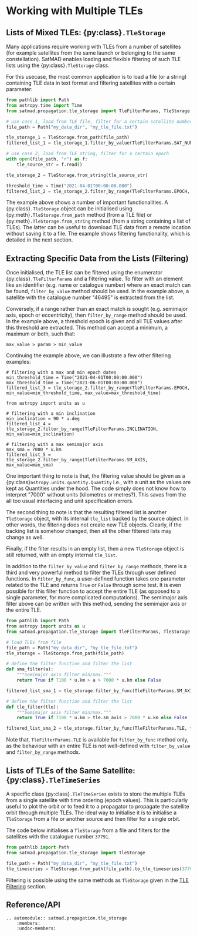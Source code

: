 # Working with Multiple TLEs


## Lists of Mixed TLEs: {py:class}`.TleStorage`

Many applications require working with TLEs from a number of satellites (for example satellites from the same launch or belonging to the same constellation). SatMAD enables loading and flexible filtering of such TLE lists using the {py:class}`.TleStorage` class.

For this usecase, the most common application is to load a file (or a string) containing TLE data in text format and filtering satellites with a certain parameter:

```python
from pathlib import Path
from astropy.time import Time
from satmad.propagation.tle_storage import TleFilterParams, TleStorage

# use case 1, load from TLE file, filter for a certain satellite number
file_path = Path("my_data_dir", "my_tle_file.txt")

tle_storage_1 = TleStorage.from_path(file_path)
filtered_list_1 = tle_storage_1.filter_by_value(TleFilterParams.SAT_NUMBER, 46495)

# use case 2, load from TLE string, filter for a certain epoch
with open(file_path, "r") as f:
    tle_source_str = f.read()

tle_storage_2 = TleStorage.from_string(tle_source_str)

threshold_time = Time("2021-04-01T00:00:00.000")
filtered_list_2 = tle_storage_2.filter_by_range(TleFilterParams.EPOCH, min_value=threshold_time)
```

The example above shows a number of important functionalities. A {py:class}`.TleStorage` object can be initialised using {py:meth}`.TleStorage.from_path` method (from a TLE file) or {py:meth}`.TleStorage.from_string` method (from a string containing a list of TLEs). The latter can be useful to download TLE data from a remote location without saving it to a file. The example shows filtering functionality, which is detailed in the next section.

## Extracting Specific Data from the Lists (Filtering)

Once initialised, the TLE list can be filtered using the enumerator {py:class}`.TleFilterParams` and a filtering value. To filter with an element like an identifier (e.g. name or catalogue number) where an exact match can be found, `filter_by_value` method should be used. In the example above, a satellite with the catalogue number "46495" is extracted from the list.

Conversely, if a range rather than an exact match is sought (e.g. semimajor axis, epoch or eccentricity), then `filter_by_range` method should be used. In the example above, a threshold epoch is given and all TLE values after this threshold are extracted. This method can accept a minimum, a maximum or both, such that:

    max_value > param > min_value

Continuing the example above, we can illustrate a few other filtering examples:

```
# filtering with a max and min epoch dates
min_threshold_time = Time("2021-04-01T00:00:00.000")
max_threshold_time = Time("2021-06-01T00:00:00.000")
filtered_list_3 = tle_storage_2.filter_by_range(TleFilterParams.EPOCH, min_value=min_threshold_time, max_value=max_threshold_time)

from astropy import units as u

# filtering with a min inclination
min_inclination = 90 * u.deg
filtered_list_4 = tle_storage_2.filter_by_range(TleFilterParams.INCLINATION, min_value=min_inclination)

# filtering with a max semimajor axis
max_sma = 7000 * u.km
filtered_list_5 = tle_storage_2.filter_by_range(TleFilterParams.SM_AXIS, max_value=max_sma)
```

One important thing to note is that, the filtering value should be given as a {py:class}`astropy.units.quantity.Quantity` i.e., with a unit as the values are kept as Quantities under the hood. The code simply does not know how to interpret "7000" without units (kilometres or metres?). This saves from the all too usual interfacing and unit specification errors.

The second thing to note is that the resulting filtered list is another `TleStorage` object, with its internal `tle_list` backed by the source object. In other words, the filtering does not create new TLE objects. Clearly, if the backing list is somehow changed, then all the other filtered lists may change as well.

Finally, if the filter results in an empty list, then a new `TleStorage` object is still returned, with an empty internal `tle_list`.

In addition to the `filter_by_value` and `filter_by_range` methods, there is a third and very powerful method to filter the TLEs through user defined functions. In `filter_by_func`, a user-defined function takes one parameter related to the TLE and returns `True` or `False` through some test. It is even possible for this filter function to accept the entire TLE (as opposed to a single parameter, for more complicated computations). The semimajor axis filter above can be written with this method, sending the semimajor axis
or the entire TLE.

```python
from pathlib import Path
from astropy import units as u
from satmad.propagation.tle_storage import TleFilterParams, TleStorage

# load TLEs from file
file_path = Path("my_data_dir", "my_tle_file.txt")
tle_storage = TleStorage.from_path(file_path)

# define the filter function and filter the list
def sma_filter(a):
    """Semimajor axis filter min/max."""
    return True if 7100 * u.km > a > 7000 * u.km else False

filtered_list_sma_1 = tle_storage.filter_by_func(TleFilterParams.SM_AXIS, sma_filter)

# define the filter function and filter the list
def tle_filter(tle):
    """Semimajor axis filter min/max."""
    return True if 7100 * u.km > tle.sm_axis > 7000 * u.km else False

filtered_list_sma_2 = tle_storage.filter_by_func(TleFilterParams.TLE, tle_filter)
```

Note that, `TleFilterParams.TLE` is available for `filter_by_func` method only, as the behaviour with an entire TLE is not well-defined with `filter_by_value` and `filter_by_range` methods.

## Lists of TLEs of the Same Satellite: {py:class}`.TleTimeSeries`

A specific class {py:class}`.TleTimeSeries` exists to store the multiple TLEs from a single satellite with time ordering (epoch values). This is particularly useful to plot the orbit or to feed it to a propagator to propagate the satellite orbit through multiple TLEs. The ideal way to initialise it is to initialise a `TleStorage` from a file or another source and then filter for a single orbit.

The code below initialises a `TleStorage` from a file and filters for the satellites with the catalogue number `37791`.

```python
from pathlib import Path
from satmad.propagation.tle_storage import TleStorage

file_path = Path("my_data_dir", "my_tle_file.txt")
tle_timeseries = TleStorage.from_path(file_path).to_tle_timeseries(37791)
````
Filtering is possible using the same methods as `TleStorage` given in the [TLE Filtering](#extracting-specific-data-from-the-lists-filtering) section.

## Reference/API

```{eval-rst}
.. automodule:: satmad.propagation.tle_storage
    :members:
    :undoc-members:
```